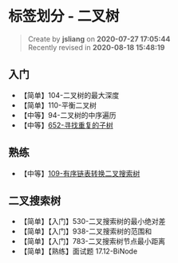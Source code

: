 标签划分 - 二叉树
===

> Create by **jsliang** on **2020-07-27 17:05:44**  
> Recently revised in **2020-08-18 15:48:19**

## 入门

* 【简单】104-二叉树的最大深度
* 【简单】110-平衡二叉树
* 【中等】94-二叉树的中序遍历
* 【中等】[652-寻找重复的子树](https://leetcode-cn.com/problems/find-duplicate-subtrees/)

## 熟练

* 【中等】[109-有序链表转换二叉搜索树](https://leetcode-cn.com/problems/convert-sorted-list-to-binary-search-tree/)

## 二叉搜索树

* 【简单】【入门】530-二叉搜索树的最小绝对差
* 【简单】【入门】938-二叉搜索树的范围和
* 【简单】【入门】783-二叉搜索树节点最小距离
* 【简单】【熟练】面试题 17.12-BiNode